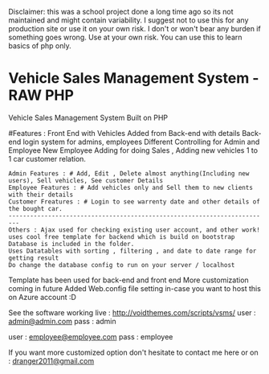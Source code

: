 Disclaimer: this was a school project done a long time ago so its not maintained and might contain variability. I suggest not to use this for any production site or use it on your own risk. I don't or won't bear any burden if something goes wrong. Use at your own risk. You can use this to learn basics of php only. 


# Vehicle Sales Management System - RAW PHP

Vehicle Sales Management System Built on PHP

#Features : 
Front End with Vehicles Added from Back-end with details
Back-end login system for admins, employees
Different Controlling for Admin and Employee
New Employee Adding for doing Sales , Adding new vehicles
1 to 1 car customer relation.

	Admin Features : # Add, Edit , Delete almost anything(Including new users), Sell vehicles, See customer Details
	Employee Features : # Add vehicles only and Sell them to new clients with their details
	Customer Freatures : # Login to see warrenty date and other details of the bought car.
	-------------------------------------------------------------------------
	Others : Ajax used for checking existing user account, and other work! 
	uses cool free template for backend which is build on bootstrap
	Database is included in the folder. 
	Uses Datatables with sorting , filtering , and date to date range for getting result
	Do change the database config to run on your server / localhost

Template has been used for back-end and front end 
More customization coming in future
Added Web.config file setting in-case you want to host this on Azure account :D 

See the software working live : 
http://voidthemes.com/scripts/vsms/
user : admin@admin.com
pass : admin

user : employee@employee.com
pass : employee 

If you want more customized option don't hesitate to contact me here or on : dranger2011@gmail.com
